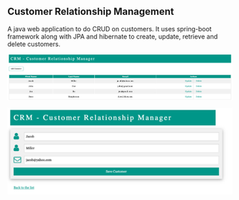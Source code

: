## Customer Relationship Management

A java web application to do CRUD on customers. It uses spring-boot framework along with JPA and hibernate to create, update, retrieve and delete customers.

<p align="left">
  <img src="HomePage.png" width="1000" title="Listing all customers">
</p>

<p align="left">
  <img src="UpdateCustomer.png" width="850" title="Update customer here">
</p>